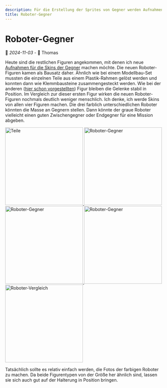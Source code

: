 ```yaml
---
description: Für die Erstellung der Sprites von Gegner werden Aufnahmen von Spielzeugfiguren gemacht. Heute sind dafür weitere Figuren eingetroffen.
title: Roboter-Gegner
---
```


# Roboter-Gegner

📅 *2024-11-03* - 🧔 Thomas

Heute sind die restlichen Figuren angekommen, mit denen ich neue [Aufnahmen für die Skins der Gegner](2024-10-22.md) machen möchte. Die neuen Roboter-Figuren kamen als Bausatz daher. Ähnlich wie bei einem Modellbau-Set mussten die einzelnen Teile aus einem Plastik-Rahmen gelöst werden und konnten dann wie Klemmbausteine zusammengesteckt werden. Wie bei der anderen ([hier schon vorgestellten](./2024-10-31.md)) Figur bleiben die Gelenke stabil in Position. Im Vergleich zur dieser ersten Figur wirken die neuen Roboter-Figuren nochmals deutlich weniger menschlich. Ich denke, ich werde Skins von allen vier Figuren machen. Die drei farblich unterschiedlichen Roboter könnten die Masse an Gegnern stellen. Dann könnte der graue Roboter vielleicht einen guten Zwischengegner oder Endgegner für eine Mission abgeben.

<div class="pswp-gallery pswp-gallery--single-column" id="gallery-20241103">  
  <a href="/de/media/blog/2024-11-03/2024-11-03-parts-2.jpg" 
    data-pswp-width="900" 
    data-pswp-height="1200" 
    target="_blank">
    <img src="/de/media/blog/2024-11-03/2024-11-03-parts-2-small.jpg" alt="Teile" style="width: 250px" title="Teile"/>
  </a>  
  <a href="/de/media/blog/2024-11-03/2024-11-03-red-robot.jpg" 
    data-pswp-width="900" 
    data-pswp-height="1200" 
    target="_blank">
    <img src="/de/media/blog/2024-11-03/2024-11-03-red-robot-small.jpg" alt="Roboter-Gegner" style="width: 250px" title="Roboter-Gegner"/>
  </a>
  <a href="/de/media/blog/2024-11-03/2024-11-03-red-robot-stand.jpg" 
    data-pswp-width="900" 
    data-pswp-height="1200" 
    target="_blank">
    <img src="/de/media/blog/2024-11-03/2024-11-03-red-robot-stand-small.jpg" alt="Roboter-Gegner" style="width: 250px" title="Roboter-Gegner"/>
  </a>
  <a href="/de/media/blog/2024-11-03/2024-11-03-robots-side-by-side.jpg" 
    data-pswp-width="1200" 
    data-pswp-height="900" 
    target="_blank">
    <img src="/de/media/blog/2024-11-03/2024-11-03-robots-side-by-side-small.jpg" alt="Roboter-Gegner" style="width: 250px" title="Roboter-Gegner"/>
  </a>
  <a href="/de/media/blog/2024-11-03/2024-11-03-robot-comparison.jpg" 
    data-pswp-width="1200" 
    data-pswp-height="900" 
    target="_blank">
    <img src="/de/media/blog/2024-11-03/2024-11-03-robot-comparison-small.jpg" alt="Roboter-Vergleich" style="width: 250px" title="Roboter-Vergleich"/>
  </a>
</div>

Tatsächlich sollte es relativ einfach werden, die Fotos der farbigen Roboter zu machen. Da beide Figurentypen von der Größe her ähnlich sind, lassen sie sich auch gut auf der Halterung in Position bringen.

<link rel="stylesheet" href="/de/assets/css/photoswipe.css">

<script type="module">
    import PhotoSwipeLightbox from '/de/assets/js/photoswipe-lightbox.esm.js';
    new PhotoSwipeLightbox({
      gallery: '#gallery-20241103',
      children: 'a',
      pswpModule: () => import('/de/assets/js/photoswipe.esm.js')
    }).init();    
</script>
